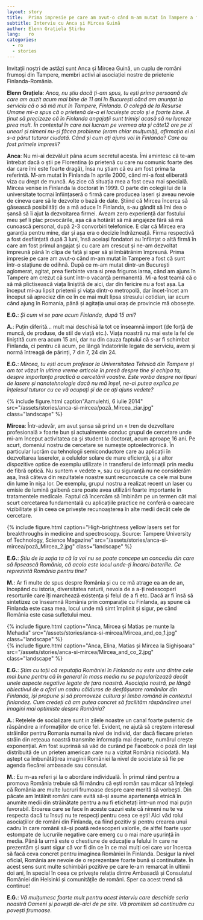 ```yaml
---
layout: story
title:  Prima impresie pe care am avut-o când m-am mutat în Tampere a fost că sunt într-o stațiune de odihnă
subtitle: Interviu cu Anca și Mircea Guină
author: Elenn Grațiela Știrbu
lang:   ro
categories:
  - ro
  - stories
---
```


Invitații noștri de astăzi sunt Anca și Mircea Guină, un cuplu de români frumoși din Tampere, membri activi ai asociației nostre de prietenie Finlanda-România.

__Elenn Grațiela__: _Anca, nu știu dacă ți-am spus, tu ești prima persoană de care am auzit acum mai bine de 11 ani în București când am anunțat la serviciu că o să mă mut în Tampere, Finlanda. O colegă de la Resurse Umane mi-a spus că o prietenă de-a ei locuiește acolo și e foarte bine. A ținut să precizeze că în Finlanda angajații sunt trimiși acasă să nu lucreze prea mult. În contextul în care noi lucram pe vremea aia și câte12 ore pe zi uneori și nimeni nu-și făcea probleme (eram chiar mulțumiți), afirmația ei ni s-a părut tuturor ciudată. Când și cum ați ajuns voi în Finlanda? Care au fost primele impresii?_

__Anca__: Nu mi-ai dezvăluit pâna acum secretul acesta. Îmi amintesc că te-am întrebat dacă o știi pe Florentina (o prietenă cu care nu comunic foarte des dar care îmi este foarte dragă), însa nu știam că eu am fost prima ta referintă. M-am mutat în Finlanda în aprile 2000, când mi-a fost eliberată viza cu drept de muncă. Aș zice că situația mea a fost ceva mai specială. Mircea venise in Finlanda la doctorat în 1999. O parte din colegii lui de la universitate tocmai înființaseră o firmă care producea laseri și aveau nevoie de cineva care să le dezvolte o bază de date. Știind că Mircea încerca să găsească posibilități de a mă aduce în Finlanda, s-au gândit să îmi dea o șansă să îi ajut la dezvoltarea firmei. Aveam zero experiență dar fostului meu șef îi plac provocările, așa că a hotărât să mă angajeze fără să mă cunoască personal, după 2-3 convorbiri telefonice. E clar că Mircea era garanția pentru mine, dar și așa era o decizie îndrăzneață. Firma respectivă a fost desființată după 3 luni, însă aceiași fondatori au înființat o altă firmă în care am fost primul angajat și cu care am crescut și ne-am dezvoltat împreună până în clipa de față și sper să și îmbătrânim împreună.
Prima impresie pe care am avut-o când m-am mutat în Tampere a fost că sunt într-o stațiune de odihnă. După ce m-am mutat dintr-un București aglomerat, agitat, prea fierbinte vara si prea friguros iarna, când am ajuns în Tampere am crezut că sunt într-o vacanță permanentă. Mi-a fost teamă că o să mă plictisească viața liniștită de aici, dar din fericire nu a fost așa. La început mi-au lipsit prietenii și viața dintr-o metropolă, dar încet-încet am început să apreciez din ce în ce mai mult lipsa stresului cotidian, iar acum când ajung în Romania, până și agitația unui oraș de provincie mă obosește.

__E.G.__: _Și cum vi se pare acum Finlanda, după 15 ani?_

__A.__: Puțin diferită… mult mai deschisă la tot ce înseamnă import (de forță de muncă, de produse, de stil de viață etc.). Viața noastră nu mai este la fel de liniștită cum era acum 15 ani, dar nu din cauza faptului că s-ar fi schimbat Finlanda, ci pentru că acum, pe lângă îndatoririle legate de serviciu, avem și normă întreagă de părinți, 7 din 7, 24 din 24.

__E.G.__: _Mircea, tu ești acum profesor la Universitatea Tehnică din Tampere și am tot văzut în ultima vreme articole în presă despre tine și echipa ta, despre importanța practică a cercetării voastre. Este vorba despre noi tipuri de lasere și nanotehnologie dacă nu mă înșel, ne-ai putea explica pe înțelesul tuturor cu ce vă ocupați și de ce ați ajuns vedete?_

<div class="row">
  <div class="col-md-6 col-md-offset-3">
    {% include figure.html caption"Aamulehti, 6 iulie 2014" src="/assets/stories/anca-si-mircea/poză_Mircea_ziar.jpg" class="landscape" %}
  </div>
</div>

__Mircea__: Într-adevăr, am avut șansa să prind un « tren de dezvoltare profesională » foarte bun și actualmente conduc grupul de cercetare unde mi-am început activitatea ca și student la doctorat, acum aproape 16 ani. Pe scurt, domeniul nostru de cercetare se numește optoelectronică. În particular lucrăm cu tehnologii semiconductore care au aplicații în dezvoltarea laserelor, a celulelor solare de mare eficiență, și a altor dispozitive optice de exemplu utilizate in transferul de informații prin mediu de fibră optică. Nu suntem « vedete », sau cu siguranță nu ne considerăm așa, însă câteva din rezultatele noastre sunt recunoscute ca cele mai bune din lume în nișa lor. De exemplu, grupul nostru a realizat recent un laser cu emisie de lumină galbenă care poate avea utilizări foarte importante în tratamentele medicale. Faptul că încercăm să îmbinăm pe un termen cât mai scurt cercetarea fundamentală cu aplicațiile practice ne conferă o oarecare vizibilitate și în ceea ce privește recunoașterea în alte medii decât cele de cercetare.

<div class="row">
  <div class="col-md-8 col-md-offset-2">
  {% include figure.html caption="High-brightness yellow lasers set for breakthroughs in medicine and spectroscopy. Source: Tampere University of Technology, Science Magazine" src="/assets/stories/anca-si-mircea/poză_Mircea_2.jpg" class="landscape" %}
  </div>
</div>

__E.G.__: _Știu de la soția ta că la voi nu se poate concepe un concediu din care să lipsească România, că acolo este locul unde-ți încarci bateriile. Ce reprezintă România pentru tine?_

__M.__: Ar fi multe de spus despre România și cu ce mă atrage ea an de an, începând cu istoria, diversitatea naturii, nevoia de a a-ți redescoperi resorturile care îți marchează existența și felul de a fi etc. Dacă ar fi însă să sintetizez ce înseamnă România prin comparație cu Finlanda, aș spune că Finlanda este casa mea, locul unde mă simt împlinit și sigur, pe când România este casa sufletului meu.

<div class="row">
  <div class="col-md-5">
    {% include figure.html caption="Anca, Mircea și Matias pe munte la Mehadia" src="/assets/stories/anca-si-mircea/Mircea_and_co_1.jpg" class="landscape" %}
  </div>
  <div class="col-md-5 col-md-offset-1">
    {% include figure.html caption="Anca, Elina, Matias și Mircea la Sighișoara" src="/assets/stories/anca-si-mircea/Mircea_and_co_2.jpg" class="landscape" %}
  </div>
</div>

__E.G.__: _Știm cu toții că reputația României în Finlanda nu este una dintre cele mai bune pentru că în general în mass media nu se popularizează decât unele aspecte negative legate de țara noastră. Asociația nostră, pe lângă obiectivul de a oferi un cadru călduros de desfășurare românilor din Finlanda, își propune și să promoveze cultura și limba română în contextul finlandez. Cum credeți că am putea concret să facilităm răspândirea unei imagini mai optimiste despre România?_

__A.__: Rețelele de socializare sunt in zilele noastre un canal foarte puternic de răspândire a informațiilor de orice fel. Evident, ne ajută să creștem interesul străinilor pentru Romania numai la nivel de individ, dar dacă fiecare prieten străin din rețeaua noastră transmite informația mai departe, numărul crește exponențial. Am fost suprinsă să văd de curând pe Facebook o poză din Iași distribuită de un prieten american care nu a vizitat România niciodată. Ma aștept ca îmbunătățirea imaginii României la nivel de societate să fie pe agenda fiecărei ambasade sau consulat.

__M.__: Eu m-as referi și la o abordare individuală. În primul rând pentru a promova România trebuie să fii mândru că ești român sau măcar să înțelegi că România are multe lucruri frumoase despre care merită să vorbești. Din păcate am întâlnit români care evită să-și asume apartenența etnică în anumite medii din străinătate pentru a nu fi etichetați într-un mod mai puțin favorabil. Eroarea care se face în aceste cazuri este că nimeni nu te va respecta dacă tu însuți nu te respecți pentru ceea ce ești! Aici văd rolul asociațiilor de români din Finlanda, ca fiind pozitiv și pentru crearea unui cadru în care românii să-și poată redescoperi valorile, de altfel foarte ușor estompate de lucrurile negative care emerg cu o mai mare ușurință în media. Până la urmă este o chestiune de educație a felului în care ne prezentăm și sunt sigur că vor fi din ce în ce mai mulți cei care vor încerca să facă ceva concret pentru imaginea României în Finlanda.
Desigur la nivel oficial, România are nevoie de o reprezentare foarte bună și continuitate. În acest sens sunt multe schimbări pozitive pe care le-am remarcat în ultimii doi ani, în special în ceea ce privește relația dintre Ambasadă și Consulatul României din Helsinki și comunitățile de români. Sper ca acest trend să continue!

__E.G.__: _Vă mulțumesc foarte mult pentru acest interviu care deschide seria noastră Oameni și povești de-aici de pe site. Vă promitem să continuăm cu povești frumoase._